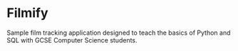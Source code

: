 # Filmify
Sample film tracking application designed to teach the basics of Python and SQL with GCSE Computer Science students.
